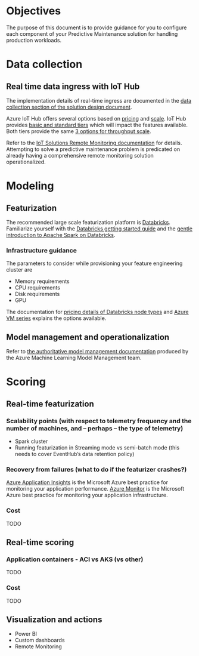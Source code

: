 # Objectives
The purpose of this document is to provide guidance for you to configure each component of your Predictive Maintenance solution for handling production workloads.

# Data collection
## Real time data ingress with IoT Hub
The implementation details of real-time ingress are documented in the [data collection section of the solution design document](https://github.com/Azure/AI-PredictiveMaintenance/blob/master/docs/Solution-Design.md#i-data-collection).

Azure IoT Hub offers several options based on [pricing](https://azure.microsoft.com/en-us/pricing/details/iot-hub/) and [scale](https://docs.microsoft.com/en-us/azure/iot-hub/iot-hub-scaling).  IoT Hub provides [basic and standard tiers](https://docs.microsoft.com/en-us/azure/iot-hub/iot-hub-scaling#basic-and-standard-tiers) which will impact the features available.  Both tiers provide the same [3 options for throughput scale](https://docs.microsoft.com/en-us/azure/iot-hub/iot-hub-scaling#message-throughput).

Refer to the [IoT Solutions Remote Monitoring documentation](https://docs.microsoft.com/en-us/azure/iot-accelerators/iot-accelerators-remote-monitoring-explore) for details.  Attempting to solve a predictive maintenance problem is predicated on already having a comprehensive remote monitoring solution operationalized.

# Modeling
## Featurization
The recommended large scale featurization platform is [Databricks](https://docs.microsoft.com/en-us/azure/azure-databricks/).  Familiarize yourself with the [Databricks getting started guide](https://databricks.com/product/getting-started-guide) and the [gentle introduction to Apache Spark on Databricks](https://docs.databricks.com/spark/latest/gentle-introduction/gentle-intro.html).
### Infrastructure guidance
The parameters to consider while provisioning your feature engineering cluster are
*  Memory requirements
*  CPU requirements
*  Disk requirements
*  GPU

The documentation for [pricing details of Databricks node types](https://azure.microsoft.com/en-us/pricing/details/databricks/) and [Azure VM series](https://azure.microsoft.com/en-us/pricing/details/virtual-machines/series/) explains the options available.
## Model management and operationalization
Refer to [the authoritative model management documentation](https://docs.microsoft.com/en-us/azure/machine-learning/desktop-workbench/model-management-overview) produced by the Azure Machine Learning Model Management team.

# Scoring
## Real-time featurization
### Scalability points (with respect to telemetry frequency and the number of machines, and – perhaps – the type of telemetry)
* Spark cluster
* Running featurization in Streaming mode vs semi-batch mode (this needs to cover EventHub’s data retention policy)
### Recovery from failures (what to do if the featurizer crashes?)
[Azure Application Insights](https://docs.microsoft.com/en-us/azure/application-insights/) is the Microsoft Azure best practice for monitoring your application performance.  [Azure Monitor](https://docs.microsoft.com/en-us/azure/monitoring/) is the Microsoft Azure best practice for monitoring your application infrastructure.

### Cost
TODO
## Real-time scoring
### Application containers - ACI vs AKS (vs other)
TODO
### Cost
TODO
## Visualization and actions
* Power BI
* Custom dashboards
* Remote Monitoring

